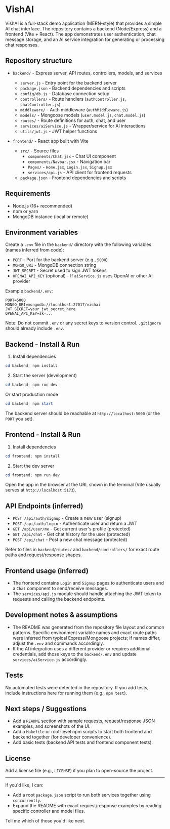 # VishAI

VishAI is a full-stack demo application (MERN-style) that provides a simple AI chat interface. The repository contains a backend (Node/Express) and a frontend (Vite + React). The app demonstrates user authentication, chat message storage, and an AI service integration for generating or processing chat responses.

## Repository structure

- `backend/` - Express server, API routes, controllers, models, and services
  - `server.js` - Entry point for the backend server
  - `package.json` - Backend dependencies and scripts
  - `config/db.js` - Database connection setup
  - `controllers/` - Route handlers (`authController.js`, `chatController.js`)
  - `middleware/` - Auth middleware (`authMiddleware.js`)
  - `models/` - Mongoose models (`user.model.js`, `chat.model.js`)
  - `routes/` - Route definitions for auth, chat, and user
  - `services/aiService.js` - Wrapper/service for AI interactions
  - `utils/jwt.js` - JWT helper functions

- `frontend/` - React app built with Vite
  - `src/` - Source files
    - `components/Chat.jsx` - Chat UI component
    - `components/Navbar.jsx` - Navigation bar
    - `Pages/` - `Home.jsx`, `Login.jsx`, `Signup.jsx`
    - `services/api.js` - API client for frontend requests
  - `package.json` - Frontend dependencies and scripts

## Requirements

- Node.js (16+ recommended)
- npm or yarn
- MongoDB instance (local or remote)

## Environment variables

Create a `.env` file in the `backend/` directory with the following variables (names inferred from code):

- `PORT` - Port for the backend server (e.g., `5000`)
- `MONGO_URI` - MongoDB connection string
- `JWT_SECRET` - Secret used to sign JWT tokens
- `OPENAI_API_KEY` (optional) - If `aiService.js` uses OpenAI or other AI provider

Example `backend/.env`:

```
PORT=5000
MONGO_URI=mongodb://localhost:27017/vishai
JWT_SECRET=your_jwt_secret_here
OPENAI_API_KEY=sk-...
```

Note: Do not commit `.env` or any secret keys to version control. `.gitignore` should already include `.env`.

## Backend - Install & Run

1. Install dependencies

```powershell
cd backend; npm install
```

2. Start the server (development)

```powershell
cd backend; npm run dev
```

Or start production mode

```powershell
cd backend; npm start
```

The backend server should be reachable at `http://localhost:5000` (or the `PORT` you set).

## Frontend - Install & Run

1. Install dependencies

```powershell
cd frontend; npm install
```

2. Start the dev server

```powershell
cd frontend; npm run dev
```

Open the app in the browser at the URL shown in the terminal (Vite usually serves at `http://localhost:5173`).

## API Endpoints (inferred)

- `POST /api/auth/signup` - Create a new user (signup)
- `POST /api/auth/login` - Authenticate user and return a JWT
- `GET /api/user/me` - Get current user's profile (protected)
- `GET /api/chat` - Get chat history for the user (protected)
- `POST /api/chat` - Post a new chat message (protected)

Refer to files in `backend/routes/` and `backend/controllers/` for exact route paths and request/response shapes.

## Frontend usage (inferred)

- The frontend contains `Login` and `Signup` pages to authenticate users and a `Chat` component to send/receive messages.
- The `services/api.js` module should handle attaching the JWT token to requests and calling the backend endpoints.

## Development notes & assumptions

- The README was generated from the repository file layout and common patterns. Specific environment variable names and exact route paths were inferred from typical Express/Mongoose projects; if names differ, adjust the `.env` and commands accordingly.
- If the AI integration uses a different provider or requires additional credentials, add those keys to the `backend/.env` and update `services/aiService.js` accordingly.

## Tests

No automated tests were detected in the repository. If you add tests, include instructions here for running them (e.g., `npm test`).

## Next steps / Suggestions

- Add a `README` section with sample requests, request/response JSON examples, and screenshots of the UI.
- Add a `Makefile` or root-level npm scripts to start both frontend and backend together (for developer convenience).
- Add basic tests (backend API tests and frontend component tests).

## License

Add a license file (e.g., `LICENSE`) if you plan to open-source the project.

---

If you'd like, I can:
- Add a root `package.json` script to run both services together using `concurrently`.
- Expand the README with exact request/response examples by reading specific controller and model files.

Tell me which of those you'd like next.
